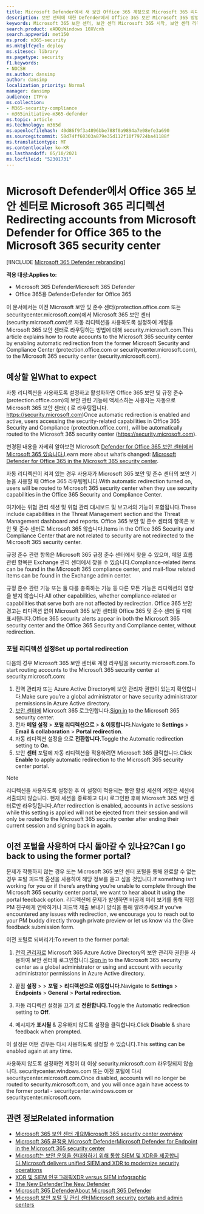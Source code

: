 ```yaml
---
title: Microsoft Defender에서 새 보안 Office 365 계정으로 Microsoft 365 리디렉션
description: 보안 센터에 대한 Defender에서 Office 365 보안 Microsoft 365 방법.
keywords: Microsoft 365 보안 센터, 보안 센터 Microsoft 365 시작, 보안 센터 리디렉션
search.product: eADQiWindows 10XVcnh
search.appverid: met150
ms.prod: m365-security
ms.mktglfcycl: deploy
ms.sitesec: library
ms.pagetype: security
f1.keywords:
- NOCSH
ms.author: dansimp
author: dansimp
localization_priority: Normal
manager: dansimp
audience: ITPro
ms.collection:
- M365-security-compliance
- m365initiative-m365-defender
ms.topic: article
ms.technology: m365d
ms.openlocfilehash: 40d86f9f3a4896bbe788f0a9894a7e08efe3a690
ms.sourcegitcommit: 58d74ff60303a879e35d112f10f79724ba41188f
ms.translationtype: MT
ms.contentlocale: ko-KR
ms.lasthandoff: 05/10/2021
ms.locfileid: "52301731"
---
```

# <a name="redirecting-accounts-from-microsoft-defender-for-office-365-to-the-microsoft-365-security-center"></a><span data-ttu-id="0196b-104">Microsoft Defender에서 Office 365 보안 센터로 Microsoft 365 리디렉션</span><span class="sxs-lookup"><span data-stu-id="0196b-104">Redirecting accounts from Microsoft Defender for Office 365 to the Microsoft 365 security center</span></span>

[!INCLUDE [Microsoft 365 Defender rebranding](../includes/microsoft-defender.md)]

<span data-ttu-id="0196b-105">**적용 대상:**</span><span class="sxs-lookup"><span data-stu-id="0196b-105">**Applies to:**</span></span>

- <span data-ttu-id="0196b-106">Microsoft 365 Defender</span><span class="sxs-lookup"><span data-stu-id="0196b-106">Microsoft 365 Defender</span></span>
- <span data-ttu-id="0196b-107">Office 365용 Defender</span><span class="sxs-lookup"><span data-stu-id="0196b-107">Defender for Office 365</span></span>

<span data-ttu-id="0196b-108">이 문서에서는 이전 Microsoft 보안 및 준수 센터(protection.office.com 또는 securitycenter.microsoft.com)에서 Microsoft 365 보안 센터(security.microsoft.com)로 자동 리디렉션을 사용하도록 설정하여 계정을 Microsoft 365 보안 센터로 라우팅하는 방법에 대해 security.microsoft.com.</span><span class="sxs-lookup"><span data-stu-id="0196b-108">This article explains how to route accounts to the Microsoft 365 security center by enabling automatic redirection from the former Microsoft Security and Compliance Center (protection.office.com or securitycenter.microsoft.com), to the Microsoft 365 security center (security.microsoft.com).</span></span>

## <a name="what-to-expect"></a><span data-ttu-id="0196b-109">예상할 일</span><span class="sxs-lookup"><span data-stu-id="0196b-109">What to expect</span></span>
<span data-ttu-id="0196b-110">자동 리디렉션을 사용하도록 설정하고 활성화하면 Office 365 보안 및 규정 준수(protection.office.com)의 보안 관련 기능에 액세스하는 사용자는 자동으로 Microsoft 365 보안 센터( ( 로 라우팅됩니다. https://security.microsoft.com)</span><span class="sxs-lookup"><span data-stu-id="0196b-110">Once automatic redirection is enabled and active, users accessing the security-related capabilities in  Office 365 Security and Compliance (protection.office.com), will be automatically routed to the Microsoft 365 security center (https://security.microsoft.com).</span></span>  

<span data-ttu-id="0196b-111">변경된 내용을 자세히 알아보면 Microsoft [Defender for Office 365 보안 센터에서 Microsoft 365 있습니다.](microsoft-365-security-center-mdo.md)</span><span class="sxs-lookup"><span data-stu-id="0196b-111">Learn more about what’s changed: [Microsoft Defender for Office 365 in the Microsoft 365 security center](microsoft-365-security-center-mdo.md).</span></span>

<span data-ttu-id="0196b-112">자동 리디렉션이 켜져 있는 경우 사용자가 Microsoft 365 보안 및 준수 센터의 보안 기능을 사용할 때 Office 365 라우팅됩니다.</span><span class="sxs-lookup"><span data-stu-id="0196b-112">With automatic redirection turned on, users will be routed to Microsoft 365 security center when they use security capabilities in the Office 365 Security and Compliance Center.</span></span>

<span data-ttu-id="0196b-113">여기에는 위협 관리 섹션 및 위협 관리 대시보드 및 보고서의 기능이 포함됩니다.</span><span class="sxs-lookup"><span data-stu-id="0196b-113">These include capabilities in the Threat Management section and the Threat Management dashboard and reports.</span></span> <span data-ttu-id="0196b-114">Office 365 보안 및 준수 센터의 항목은 보안 및 준수 센터로 Microsoft 365 않습니다.</span><span class="sxs-lookup"><span data-stu-id="0196b-114">Items in the Office 365 Security and Compliance Center that are not related to security are not redirected to the Microsoft 365 security center.</span></span>

<span data-ttu-id="0196b-115">규정 준수 관련 항목은 Microsoft 365 규정 준수 센터에서 찾을 수 있으며, 메일 흐름 관련 항목은 Exchange 관리 센터에서 찾을 수 있습니다.</span><span class="sxs-lookup"><span data-stu-id="0196b-115">Compliance-related items can be found in the Microsoft 365 compliance center, and mail-flow related items can be found in the Exchange admin center.</span></span>

<span data-ttu-id="0196b-116">규정 준수 관련 기능 또는 둘 다를 충족하는 기능 등 다른 모든 기능은 리디렉션의 영향을 받지 않습니다.</span><span class="sxs-lookup"><span data-stu-id="0196b-116">All other capabilities, whether compliance-related or capabilities that serve both are not affected by redirection.</span></span> <span data-ttu-id="0196b-117">Office 365 보안 경고는 리디렉션 없이 Microsoft 365 보안 센터와 Office 365 및 준수 센터 둘 다에 표시됩니다.</span><span class="sxs-lookup"><span data-stu-id="0196b-117">Office 365 security alerts appear in both the Microsoft 365 security center and the Office 365 Security and Compliance center, without redirection.</span></span>  

### <a name="set-up-portal-redirection"></a><span data-ttu-id="0196b-118">포털 리디렉션 설정</span><span class="sxs-lookup"><span data-stu-id="0196b-118">Set up portal redirection</span></span>
<span data-ttu-id="0196b-119">다음의 경우 Microsoft 365 보안 센터로 계정 라우팅을 security.microsoft.com.</span><span class="sxs-lookup"><span data-stu-id="0196b-119">To start routing accounts to the Microsoft 365 security center at security.microsoft.com:</span></span>

1. <span data-ttu-id="0196b-120">전역 관리자 또는 Azure Active Directory에 보안 관리자 권한이 있는지 확인합니다.</span><span class="sxs-lookup"><span data-stu-id="0196b-120">Make sure you’re a global administrator or have security administrator permissions in Azure Active directory.</span></span>
2. <span data-ttu-id="0196b-121">[보안 센터에](https://security.microsoft.com/) Microsoft 365 로그인합니다.</span><span class="sxs-lookup"><span data-stu-id="0196b-121">[Sign in](https://security.microsoft.com/) to the Microsoft 365 security center.</span></span>
3. <span data-ttu-id="0196b-122">전자 **메일 설정**  >  **포털 리디렉션으로**  >  **& 이동합니다.**</span><span class="sxs-lookup"><span data-stu-id="0196b-122">Navigate to **Settings** > **Email & collaboration** > **Portal redirection**.</span></span>  
4. <span data-ttu-id="0196b-123">자동 리디렉션 설정을 으로 **전환합니다.**</span><span class="sxs-lookup"><span data-stu-id="0196b-123">Toggle the Automatic redirection setting to **On**.</span></span>
5. <span data-ttu-id="0196b-124">보안 **센터** 포털에 자동 리디렉션을 적용하려면 Microsoft 365 클릭합니다.</span><span class="sxs-lookup"><span data-stu-id="0196b-124">Click **Enable** to apply automatic redirection to the Microsoft 365 security center portal.</span></span>

> [!NOTE]
> <span data-ttu-id="0196b-125">리디렉션을 사용하도록 설정한 후 이 설정이 적용되는 동안 활성 세션의 계정은 세션에서출되지 않습니다. 현재 세션을 종료하고 다시 로그인한 후에 Microsoft 365 보안 센터로만 라우팅됩니다.</span><span class="sxs-lookup"><span data-stu-id="0196b-125">After redirection is enabled, accounts in active sessions while this setting is applied will not be ejected from their session and will only be routed to the Microsoft 365 security center after ending their current session and signing back in again.</span></span>

## <a name="can-i-go-back-to-using-the-former-portal"></a><span data-ttu-id="0196b-126">이전 포털을 사용하여 다시 돌아갈 수 있나요?</span><span class="sxs-lookup"><span data-stu-id="0196b-126">Can I go back to using the former portal?</span></span>
<span data-ttu-id="0196b-127">문제가 작동하지 않는 경우 또는 Microsoft 365 보안 센터 포털을 통해 완료할 수 없는 경우 포털 피드백 옵션을 사용하여 해당 정보를 듣고 싶을 것입니다.</span><span class="sxs-lookup"><span data-stu-id="0196b-127">If something isn’t working for you or if there’s anything you’re unable to complete through the Microsoft 365 security center portal, we want to hear about it using the portal feedback option.</span></span> <span data-ttu-id="0196b-128">리디렉션에 문제가 발생하면 비공개 미리 보기를 통해 직접 PM 친구에게 연락하거나 피드백 제출 보내기 양식을 통해 알려주세요.</span><span class="sxs-lookup"><span data-stu-id="0196b-128">If you’ve encountered any issues with redirection, we encourage you to reach out to your PM buddy directly through private preview or let us know via the Give feedback submission form.</span></span>

<span data-ttu-id="0196b-129">이전 포털로 되버리기:</span><span class="sxs-lookup"><span data-stu-id="0196b-129">To revert to the former portal:</span></span>

1. <span data-ttu-id="0196b-130">[전역 관리자로](https://security.microsoft.com/) Microsoft 365 Azure Active Directory의 보안 관리자 권한을 사용하여 보안 센터에 로그인합니다.</span><span class="sxs-lookup"><span data-stu-id="0196b-130">[Sign in](https://security.microsoft.com/) to the Microsoft 365 security center as a global administrator or using and account with security administrator permissions in Azure Active directory.</span></span>

2. <span data-ttu-id="0196b-131">끝점 **설정**  >    >  **포털**  >  **리디렉션으로 이동합니다.**</span><span class="sxs-lookup"><span data-stu-id="0196b-131">Navigate to **Settings** > **Endpoints** > **General** > **Portal redirection**.</span></span>  

3. <span data-ttu-id="0196b-132">자동 리디렉션 설정을 끄기 로 **전환합니다.**</span><span class="sxs-lookup"><span data-stu-id="0196b-132">Toggle the Automatic redirection setting to **Off**.</span></span>

4. <span data-ttu-id="0196b-133">메시지가 **표시될** & 공유하지 않도록 설정을 클릭합니다.</span><span class="sxs-lookup"><span data-stu-id="0196b-133">Click **Disable** & share feedback when prompted.</span></span>

<span data-ttu-id="0196b-134">이 설정은 어떤 경우든 다시 사용하도록 설정할 수 있습니다.</span><span class="sxs-lookup"><span data-stu-id="0196b-134">This setting can be enabled again at any time.</span></span>

<span data-ttu-id="0196b-135">사용하지 않도록 설정하면 계정이 더 이상 security.microsoft.com 라우팅되지 않습니다. securitycenter.windows.com 또는 이전 포털에 다시 securitycenter.microsoft.com.</span><span class="sxs-lookup"><span data-stu-id="0196b-135">Once disabled, accounts will no longer be routed to security.microsoft.com, and you will once again have access to the former portal - securitycenter.windows.com or securitycenter.microsoft.com.</span></span>

## <a name="related-information"></a><span data-ttu-id="0196b-136">관련 정보</span><span class="sxs-lookup"><span data-stu-id="0196b-136">Related information</span></span>
- [<span data-ttu-id="0196b-137">Microsoft 365 보안 센터 개요</span><span class="sxs-lookup"><span data-stu-id="0196b-137">Microsoft 365 security center overview</span></span>](overview-security-center.md)
- [<span data-ttu-id="0196b-138">Microsoft 365 끝점용 Microsoft Defender</span><span class="sxs-lookup"><span data-stu-id="0196b-138">Microsoft Defender for Endpoint in the Microsoft 365 security center</span></span>](microsoft-365-security-center-mde.md)
- [<span data-ttu-id="0196b-139">Microsoft는 보안 운영을 현대화하기 위해 통합 SIEM 및 XDR을 제공합니다.</span><span class="sxs-lookup"><span data-stu-id="0196b-139">Microsoft delivers unified SIEM and XDR to modernize security operations</span></span>](https://www.microsoft.com/security/blog/?p=91813) 
- [<span data-ttu-id="0196b-140">XDR 및 SIEM 인포그래픽</span><span class="sxs-lookup"><span data-stu-id="0196b-140">XDR versus SIEM infographic</span></span>](https://afrait.com/blog/xdr-versus-siem/) 
- [<span data-ttu-id="0196b-141">The New Defender</span><span class="sxs-lookup"><span data-stu-id="0196b-141">The New Defender</span></span>](https://afrait.com/blog/the-new-defender/) 
- [<span data-ttu-id="0196b-142">Microsoft 365 Defender</span><span class="sxs-lookup"><span data-stu-id="0196b-142">About Microsoft 365 Defender</span></span>](https://www.microsoft.com/microsoft-365/security/microsoft-365-defender) 
- [<span data-ttu-id="0196b-143">Microsoft 보안 포털 및 관리 센터</span><span class="sxs-lookup"><span data-stu-id="0196b-143">Microsoft security portals and admin centers</span></span>](portals.md)
